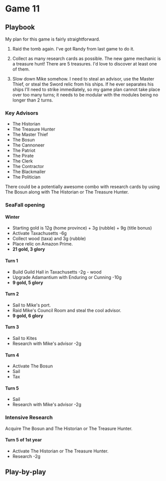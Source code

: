 # Game 11
## Playbook

My plan for this game is fairly straightforward.

1. Raid the tomb again. I've got Randy from last game to do it.

1. Collect as many research cards as possible. The new game mechanic is a treasure hunt! There are 5 treasures. I'd love to discover at least one of them.

1. Slow down Mike somehow. I need to steal an advisor, use the Master Thief, or steal the Sword relic from his ships. If he ever separates his ships I'll need to strike immediately, so my game plan cannot take place over too many turns; it needs to be modular with the modules being no longer than 2 turns.

### Key Advisors
* The Historian
* The Treasure Hunter
* The Master Thief
* The Bosun
* The Cannoneer
* The Patriot
* The Pirate
* The Clerk
* The Contractor
* The Blackmailer
* The Politician

There could be a potentially awesome combo with research cards by using The Bosun along with The Historian or The Treasure Hunter.

### SeaFall opening
#### Winter
* Starting gold is 12g (home province) + 3g (rubble) + 9g (title bonus)
* Activate Taxachusetts -6g
* Collect wood (taxa) and 3g (rubble)
* Place relic on Amazon Prime.
* **21 gold, 3 glory**

#### Turn 1
* Build Guild Hall in Taxachusetts -2g - wood
* Upgrade Adamantium with Enduring or Cunning -10g
* **9 gold, 5 glory**

#### Turn 2
* Sail to Mike's port.
* Raid Mike's Council Room and steal the cool advisor.
* **9 gold, 6 glory**

#### Turn 3
* Sail to Kites
* Research with Mike's advisor -2g

#### Turn 4
* Activate The Bosun
* Sail
* Tax

#### Turn 5
* Sail
* Research with Mike's advisor -2g


### Intensive Research
Acquire The Bosun and The Historian or The Treasure Hunter.
#### Turn 5 of 1st year
* Activate The Historian or The Treasure Hunter.
* Research -2g





## Play-by-play
